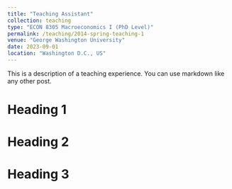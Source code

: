 ```yaml
---
title: "Teaching Assistant"
collection: teaching
type: "ECON 8305 Macroeconomics I (PhD Level)"
permalink: /teaching/2014-spring-teaching-1
venue: "George Washington University"
date: 2023-09-01
location: "Washington D.C., US"
---
```

This is a description of a teaching experience. You can use markdown like any other post.

Heading 1
======

Heading 2
======

Heading 3
======
